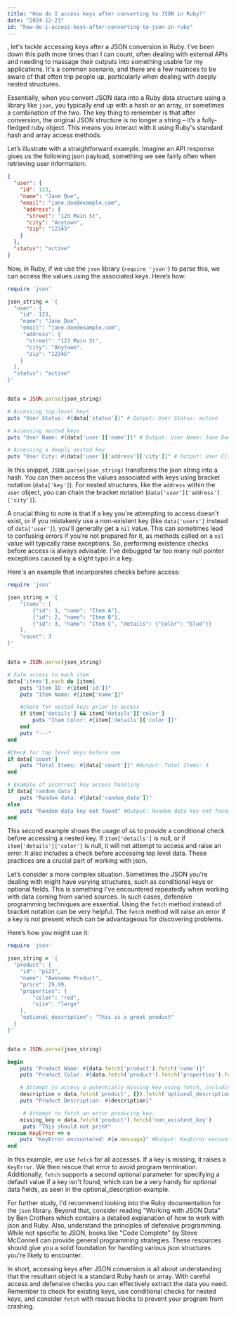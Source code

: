```yaml
---
title: "How do I access keys after converting to JSON in Ruby?"
date: "2024-12-23"
id: "how-do-i-access-keys-after-converting-to-json-in-ruby"
---
```


, let's tackle accessing keys after a JSON conversion in Ruby. I’ve been down this path more times than I can count, often dealing with external APIs and needing to massage their outputs into something usable for my applications. It's a common scenario, and there are a few nuances to be aware of that often trip people up, particularly when dealing with deeply nested structures.

Essentially, when you convert JSON data into a Ruby data structure using a library like `json`, you typically end up with a hash or an array, or sometimes a combination of the two. The key thing to remember is that after conversion, the original JSON structure is no longer a string – it’s a fully-fledged ruby object. This means you interact with it using Ruby's standard hash and array access methods.

Let’s illustrate with a straightforward example. Imagine an API response gives us the following json payload, something we see fairly often when retrieving user information:

```json
{
  "user": {
    "id": 123,
    "name": "Jane Doe",
    "email": "jane.doe@example.com",
     "address": {
      "street": "123 Main St",
      "city": "Anytown",
      "zip": "12345"
    }
  },
  "status": "active"
}

```

Now, in Ruby, if we use the `json` library (`require 'json'`) to parse this, we can access the values using the associated keys. Here’s how:

```ruby
require 'json'

json_string = '{
  "user": {
    "id": 123,
    "name": "Jane Doe",
    "email": "jane.doe@example.com",
     "address": {
      "street": "123 Main St",
      "city": "Anytown",
      "zip": "12345"
    }
  },
  "status": "active"
}'


data = JSON.parse(json_string)

# Accessing top-level keys
puts "User Status: #{data['status']}" # Output: User Status: active

# Accessing nested keys
puts "User Name: #{data['user']['name']}" # Output: User Name: Jane Doe

# Accessing a deeply nested key
puts "User City: #{data['user']['address']['city']}" # Output: User City: Anytown
```

In this snippet, `JSON.parse(json_string)` transforms the json string into a hash. You can then access the values associated with keys using bracket notation (`data['key']`). For nested structures, like the `address` within the `user` object, you can chain the bracket notation (`data['user']['address']['city']`).

A crucial thing to note is that if a key you're attempting to access doesn't exist, or if you mistakenly use a non-existent key (like `data['users']` instead of `data['user']`), you'll generally get a `nil` value. This can sometimes lead to confusing errors if you’re not prepared for it, as methods called on a `nil` value will typically raise exceptions. So, performing existence checks before access is always advisable. I've debugged far too many null pointer exceptions caused by a slight typo in a key.

Here's an example that incorporates checks before access:

```ruby
require 'json'

json_string = '{
    "items": [
        {"id": 1, "name": "Item A"},
        {"id": 2, "name": "Item B"},
        {"id": 3, "name": "Item C", "details": {"color": "blue"}}
    ],
    "count": 3
}'


data = JSON.parse(json_string)

# Safe access to each item
data['items'].each do |item|
    puts "Item ID: #{item['id']}"
    puts "Item Name: #{item['name']}"

    #check for nested keys prior to access
    if item['details'] && item['details']['color']
        puts "Item Color: #{item['details']['color']}"
    end
    puts "---"
end

#Check for top level keys before use
if data['count']
    puts "Total Items: #{data['count']}" #Output: Total Items: 3
end

# Example of incorrect key access handling
if data['random_data']
    puts "Random data: #{data['random_data']}"
else
    puts "Random data key not found" #Output: Random data key not found
end
```

This second example shows the usage of `&&` to provide a conditional check before accessing a nested key. If `item['details']` is null, or if `item['details']['color']` is null, it will not attempt to access and raise an error. It also includes a check before accessing top level data. These practices are a crucial part of working with json.

Let’s consider a more complex situation. Sometimes the JSON you're dealing with might have varying structures, such as conditional keys or optional fields. This is something I've encountered repeatedly when working with data coming from varied sources. In such cases, defensive programming techniques are essential. Using the `fetch` method instead of bracket notation can be very helpful. The `fetch` method will raise an error if a key is not present which can be advantageous for discovering problems.

Here’s how you might use it:

```ruby
require 'json'

json_string = '{
  "product": {
    "id": "p123",
    "name": "Awesome Product",
    "price": 29.99,
    "properties": {
        "color": "red",
        "size": "large"
    },
    "optional_description": "This is a great product"
  }
}'


data = JSON.parse(json_string)

begin
    puts "Product Name: #{data.fetch('product').fetch('name')}"
    puts "Product Color: #{data.fetch('product').fetch('properties').fetch('color')}"

    # Attempt to access a potentially missing key using fetch, including a default value.
    description = data.fetch('product', {}).fetch('optional_description', "No description provided")
    puts "Product Description: #{description}"

     # Attempt to fetch an error producing key.
    missing_key = data.fetch('product').fetch('non_existent_key')
     puts "This should not print"
rescue KeyError => e
    puts "KeyError encountered: #{e.message}" #Output: KeyError encountered: key not found: "non_existent_key"
end
```

In this example, we use `fetch` for all accesses. If a key is missing, it raises a `KeyError`. We then rescue that error to avoid program termination. Additionally, `fetch` supports a second optional parameter for specifying a default value if a key isn't found, which can be a very handy for optional data fields, as seen in the optional_description example.

For further study, I'd recommend looking into the Ruby documentation for the `json` library. Beyond that, consider reading "Working with JSON Data" by Ben Crothers which contains a detailed explanation of how to work with json and Ruby. Also, understand the principles of defensive programming. While not specific to JSON, books like "Code Complete" by Steve McConnell can provide general programming strategies. These resources should give you a solid foundation for handling various json structures you're likely to encounter.

In short, accessing keys after JSON conversion is all about understanding that the resultant object is a standard Ruby hash or array. With careful access and defensive checks you can effectively extract the data you need. Remember to check for existing keys, use conditional checks for nested keys, and consider `fetch` with rescue blocks to prevent your program from crashing.
